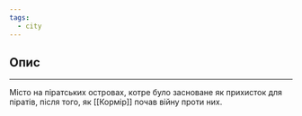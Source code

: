 ```yaml
---
tags:
  - city
---
```

## Опис
---
Місто на піратських островах, котре було засноване як прихисток для піратів, після того, як [[Кормір]] почав війну проти них.  